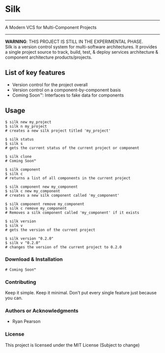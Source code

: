 <!-- ![](logo.png) -->

# Silk

* * *

A Modern VCS for Multi-Component Projects

* * *

**WARNING**: THIS PROJECT IS STILL IN THE EXPERIMENTAL PHASE.  
Silk is a version control system for multi-software architectures. It provides a single project source to track, build, test, & deploy services architecture & component architecture products/projects.

## List of key features

* Version control for the project overall
* Version control on a component-by-component basis
* Coming Soon™: Interfaces to fake data for components

## Usage

```shell
$ silk new my_project
$ silk n my_project
# creates a new silk project titled 'my_project'

$ silk status
$ silk s
# gets the current status of the current project or component

$ silk clone
# Coming Soon™

$ silk component
$ silk c
# returns a list of all components in the current project

$ silk component new my_component
$ silk c new my_component
# creates a new silk component called 'my_component'

$ silk component remove my_component
$ silk c remove my_component
# Removes a silk component called 'my_component' if it exists

$ silk version
$ silk v
# gets the version of the current project

$ silk version "0.2.0"
$ silk v "0.2.0"
# changes the version of the current project to 0.2.0
```

### Download & Installation

```shell
# Coming Soon™
```

### Contributing

Keep it simple. Keep it minimal. Don't put every single feature just because you can.

### Authors or Acknowledgments

* Ryan Pearson

### License

This project is licensed under the MIT License (Subject to change)

